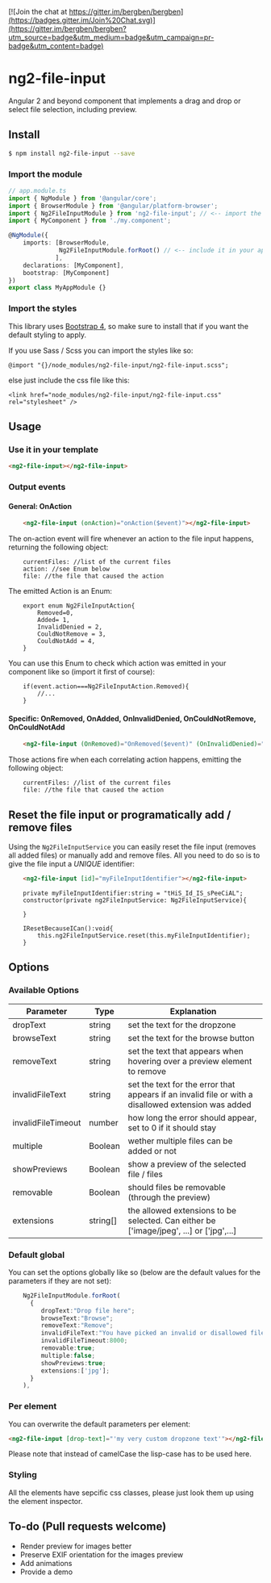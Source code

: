 [![Join the chat at https://gitter.im/bergben/bergben](https://badges.gitter.im/Join%20Chat.svg)](https://gitter.im/bergben/bergben?utm_source=badge&utm_medium=badge&utm_campaign=pr-badge&utm_content=badge)

# ng2-file-input
Angular 2 and beyond component that implements a drag and drop or select file selection, including preview. 

## Install
```bash
$ npm install ng2-file-input --save
```

### Import the module
```TypeScript
// app.module.ts
import { NgModule } from '@angular/core';
import { BrowserModule } from '@angular/platform-browser';
import { Ng2FileInputModule } from 'ng2-file-input'; // <-- import the module
import { MyComponent } from './my.component';

@NgModule({
    imports: [BrowserModule,
              Ng2FileInputModule.forRoot() // <-- include it in your app module
             ],
    declarations: [MyComponent],  
    bootstrap: [MyComponent]
})
export class MyAppModule {}
```

### Import the styles
This library uses <a href="https://v4-alpha.getbootstrap.com/getting-started/download/#package-managers">Bootstrap 4</a>, so make sure to install that if you want the default styling to apply.

If you use Sass / Scss you can import the styles like so:
```
@import "{}/node_modules/ng2-file-input/ng2-file-input.scss";
```
else just include the css file like this:
``` 
<link href="node_modules/ng2-file-input/ng2-file-input.css" rel="stylesheet" />
```

## Usage

### Use it in your template
```html
<ng2-file-input></ng2-file-input> 
```

### Output events

#### General: OnAction
```html
    <ng2-file-input (onAction)="onAction($event)"></ng2-file-input> 
```
The on-action event will fire whenever an action to the file input happens, returning the following object:
```
    currentFiles: //list of the current files
    action: //see Enum below
    file: //the file that caused the action
```

The emitted Action is an Enum: 
```
    export enum Ng2FileInputAction{
        Removed=0,
        Added= 1,
        InvalidDenied = 2,
        CouldNotRemove = 3,
        CouldNotAdd = 4,
    }
```

You can use this Enum to check which action was emitted in your component like so (import it first of course):

```
    if(event.action===Ng2FileInputAction.Removed){
        //...
    }
```

#### Specific: OnRemoved, OnAdded, OnInvalidDenied, OnCouldNotRemove, OnCouldNotAdd

```html
    <ng2-file-input (OnRemoved)="OnRemoved($event)" (OnInvalidDenied)="OnInvalidDenied($event)"></ng2-file-input> 
```

Those actions fire when each correlating action happens, emitting the following object: 
```
    currentFiles: //list of the current files
    file: //the file that caused the action
```

## Reset the file input or programatically add / remove files

Using the `Ng2FileInputService` you can easily reset the file input (removes all added files) or manually add and remove files. All you need to do so is to give the file input a *UNIQUE* identifier:

```html
    <ng2-file-input [id]="myFileInputIdentifier"></ng2-file-input> 
```

```
    private myFileInputIdentifier:string = "tHiS_Id_IS_sPeeCiAL";
    constructor(private ng2FileInputService: Ng2FileInputService){

    }

    IResetBecauseICan():void{
        this.ng2FileInputService.reset(this.myFileInputIdentifier);
    }
```

## Options
### Available Options
|Parameter   	| Type | Explanation | 
|---	       |---	  |---	|
| dropText   	    | string 	| set the text for the dropzone |
| browseText | string | set the text for the browse button |
| removeText | string 	| set the text that appears when hovering over a preview element to remove |
| invalidFileText | string 	| set the text for the error that appears if an invalid file or with a disallowed extension was added |
| invalidFileTimeout | number | how long the error should appear, set to 0 if it should stay |
| multiple      | Boolean | wether multiple files can be added or not |
| showPreviews      | Boolean | show a preview of the selected file / files |
| removable  | Boolean | should files be removable (through the preview) |
| extensions | string[] | the allowed extensions to be selected. Can either be ['image/jpeg', ...] or ['jpg',...]|.

### Default global
You can set the options globally like so (below are the default values for the parameters if they are not set): 
```TypeScript
    Ng2FileInputModule.forRoot(
      {
         dropText:"Drop file here";
         browseText:"Browse";
         removeText:"Remove";
         invalidFileText:"You have picked an invalid or disallowed file."
         invalidFileTimeout:8000;
         removable:true;
         multiple:false;
         showPreviews:true;
         extensions:['jpg'];
      }
    ),
```

### Per element
You can overwrite the default parameters per element: 
```html
<ng2-file-input [drop-text]="'my very custom dropzone text'"></ng2-file-input> 
```
Please note that instead of camelCase the lisp-case has to be used here.

### Styling
All the elements have sepcific css classes, please just look them up using the element inspector.


## To-do (Pull requests welcome)
 - Render preview for images better 
 - Preserve EXIF orientation for the images preview
 - Add animations
 - Provide a demo
